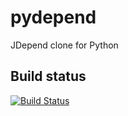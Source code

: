 pydepend
========

JDepend clone for Python

Build status
------------

[![Build Status](https://travis-ci.org/herczy/pydepend.svg?branch=master)](https://travis-ci.org/herczy/pydepend)
